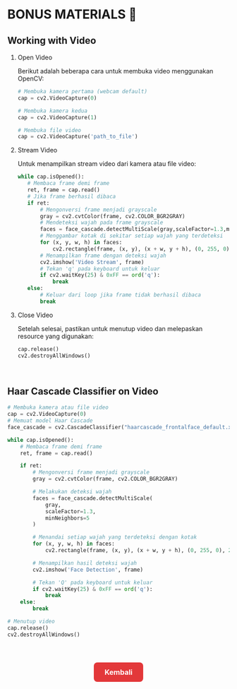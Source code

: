 # BONUS MATERIALS 🎁

## Working with Video

1. Open Video

   Berikut adalah beberapa cara untuk membuka video menggunakan OpenCV:

   ```python
   # Membuka kamera pertama (webcam default)
   cap = cv2.VideoCapture(0)

   # Membuka kamera kedua
   cap = cv2.VideoCapture(1)

   # Membuka file video
   cap = cv2.VideoCapture('path_to_file')
   ```

2. Stream Video

   Untuk menampilkan stream video dari kamera atau file video:

   ```python
   while cap.isOpened():
      # Membaca frame demi frame
      ret, frame = cap.read()
      # Jika frame berhasil dibaca
      if ret:
          # Mengonversi frame menjadi grayscale
          gray = cv2.cvtColor(frame, cv2.COLOR_BGR2GRAY)
          # Mendeteksi wajah pada frame grayscale
          faces = face_cascade.detectMultiScale(gray,scaleFactor=1.3,minNeighbors=5)
          # Menggambar kotak di sekitar setiap wajah yang terdeteksi
          for (x, y, w, h) in faces:
              cv2.rectangle(frame, (x, y), (x + w, y + h), (0, 255, 0), 2)
          # Menampilkan frame dengan deteksi wajah
          cv2.imshow('Video Stream', frame)
          # Tekan 'q' pada keyboard untuk keluar
          if cv2.waitKey(25) & 0xFF == ord('q'):
              break
      else:
          # Keluar dari loop jika frame tidak berhasil dibaca
          break

   ```

3. Close Video

   Setelah selesai, pastikan untuk menutup video dan melepaskan resource yang digunakan:

   ```python
   cap.release()
   cv2.destroyAllWindows()
   ```

</br>

## Haar Cascade Classifier on Video

```python
# Membuka kamera atau file video
cap = cv2.VideoCapture(0)
# Memuat model Haar Cascade
face_cascade = cv2.CascadeClassifier("haarcascade_frontalface_default.xml")

while cap.isOpened():
    # Membaca frame demi frame
    ret, frame = cap.read()

    if ret:
        # Mengonversi frame menjadi grayscale
        gray = cv2.cvtColor(frame, cv2.COLOR_BGR2GRAY)

        # Melakukan deteksi wajah
        faces = face_cascade.detectMultiScale(
            gray,
            scaleFactor=1.3,
            minNeighbors=5
        )

        # Menandai setiap wajah yang terdeteksi dengan kotak
        for (x, y, w, h) in faces:
            cv2.rectangle(frame, (x, y), (x + w, y + h), (0, 255, 0), 2)

        # Menampilkan hasil deteksi wajah
        cv2.imshow('Face Detection', frame)

        # Tekan 'Q' pada keyboard untuk keluar
        if cv2.waitKey(25) & 0xFF == ord('q'):
            break
    else:
        break

# Menutup video
cap.release()
cv2.destroyAllWindows()
```

</br>

<div style="text-align: center; margin-top: 24px;">
  <a href="../README.md" style="
    display: inline-block;
    background-color: #e3383a;
    color: #fff;
    padding: 12px 24px;
    font-size: 16px;
    font-weight: bold;
    text-decoration: none;
    border-radius: 8px;
    transition: background-color 0.15s;
  " onmouseover="this.style.backgroundColor='#4caf50';" onmouseout="this.style.backgroundColor='#e3383a';">
    Kembali
  </a>
</div>
